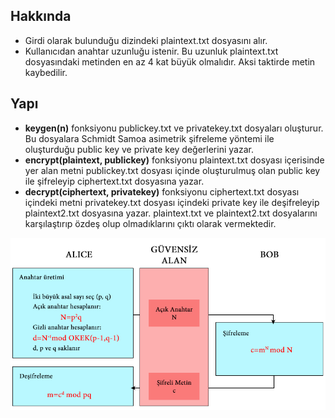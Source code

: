 ## Hakkında

* Girdi olarak bulunduğu dizindeki plaintext.txt dosyasını alır.
* Kullanıcıdan anahtar uzunluğu istenir. Bu uzunluk plaintext.txt dosyasındaki metinden en az 4 kat büyük olmalıdır. Aksi taktirde metin kaybedilir.

## Yapı

* **keygen(n)** fonksiyonu publickey.txt ve privatekey.txt dosyaları oluşturur. Bu dosyalara Schmidt Samoa asimetrik şifreleme yöntemi ile oluşturduğu public key ve private key değerlerini yazar.
* **encrypt(plaintext, publickey)** fonksiyonu plaintext.txt dosyası içerisinde yer alan metni publickey.txt dosyası içinde oluşturulmuş olan public key ile şifreleyip ciphertext.txt dosyasına yazar.
* **decrypt(ciphertext, privatekey)** fonksiyonu ciphertext.txt dosyası içindeki metni privatekey.txt dosyası içindeki private key ile deşifreleyip plaintext2.txt dosyasına yazar. plaintext.txt ve plaintext2.txt dosyalarını karşılaştırıp özdeş olup olmadıklarını çıktı olarak vermektedir.

![Schmidt-Samoa-Algoritması](Schmidt-Samoa-Algoritması.jpg)
